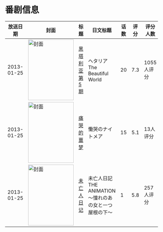 # 番剧信息

|放送日期|封面|标题|日文标题|话数|评分|评分人数|
|---|---|---|---|---|---|---|
|2013-01-25|<img src="//lain.bgm.tv/pic/cover/c/5e/13/46012_up1i9.jpg" alt="封面" style="width:150px;height:200px;object-fit:cover;">|[黑塔利亚 第5期](https://bangumi.tv/subject/46012)|ヘタリア The Beautiful World|20|7.3|1055人评分|
|2013-01-25|<img src="//lain.bgm.tv/pic/cover/c/14/de/63122_MrfXE.jpg" alt="封面" style="width:150px;height:200px;object-fit:cover;">|[痛哭的噩梦](https://bangumi.tv/subject/63122)|慟哭のナイトメア|15|5.1|13人评分|
|2013-01-25|<img src="/img/no_icon_subject.png" alt="封面" style="width:150px;height:200px;object-fit:cover;">|[未亡人日记](https://bangumi.tv/subject/64291)|未亡人日記 THE ANIMATION ～憧れのあの女と一つ屋根の下～|1|5.8|257人评分|
